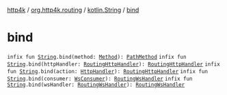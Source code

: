 [http4k](../../index.md) / [org.http4k.routing](../index.md) / [kotlin.String](index.md) / [bind](./bind.md)

# bind

`infix fun `[`String`](https://kotlinlang.org/api/latest/jvm/stdlib/kotlin/-string/index.html)`.bind(method: `[`Method`](../../org.http4k.core/-method/index.md)`): `[`PathMethod`](../-path-method/index.md)
`infix fun `[`String`](https://kotlinlang.org/api/latest/jvm/stdlib/kotlin/-string/index.html)`.bind(httpHandler: `[`RoutingHttpHandler`](../-routing-http-handler/index.md)`): `[`RoutingHttpHandler`](../-routing-http-handler/index.md)
`infix fun `[`String`](https://kotlinlang.org/api/latest/jvm/stdlib/kotlin/-string/index.html)`.bind(action: `[`HttpHandler`](../../org.http4k.core/-http-handler.md)`): `[`RoutingHttpHandler`](../-routing-http-handler/index.md)
`infix fun `[`String`](https://kotlinlang.org/api/latest/jvm/stdlib/kotlin/-string/index.html)`.bind(consumer: `[`WsConsumer`](../../org.http4k.websocket/-ws-consumer.md)`): `[`RoutingWsHandler`](../-routing-ws-handler/index.md)
`infix fun `[`String`](https://kotlinlang.org/api/latest/jvm/stdlib/kotlin/-string/index.html)`.bind(wsHandler: `[`RoutingWsHandler`](../-routing-ws-handler/index.md)`): `[`RoutingWsHandler`](../-routing-ws-handler/index.md)
